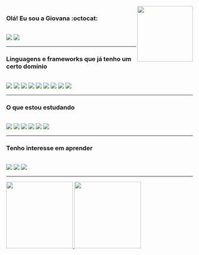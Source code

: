 <img align='right' src="https://media.giphy.com/media/M9gbBd9nbDrOTu1Mqx/giphy.gif" width="150">

### Olá! Eu sou a Giovana :octocat:
<div style="display: inline_block"><br>
     <a href="https://www.linkedin.com/in/rafaella-ballerini-45875016a" target="_blank"><img src="https://img.shields.io/badge/LinkedIn-0077B5?style=for-the-badge&logo=linkedin&logoColor=white" target="_blank"></a>
  <a href="https://www.linkedin.com/in/rafaella-ballerini-45875016a" target="_blank"><img src="https://img.shields.io/badge/Microsoft_Outlook-0078D4?style=for-the-badge&logo=microsoft-outlook&logoColor=white" target="_blank"></a>
</div>

---

### Linguagens e frameworks que já tenho um certo domínio

<div style="display: inline_block"><br>
  <a href="#" target="_blank"><img src="https://img.shields.io/badge/JavaScript-F7DF1E?style=for-the-badge&logo=javascript&logoColor=black" target="_blank"></a>
  <a href="#" target="_blank"><img src="https://img.shields.io/badge/HTML5-E34F26?style=for-the-badge&logo=html5&logoColor=white" target="_blank"></a>
  <a href="#" target="_blank"><img src="https://img.shields.io/badge/CSS3-1572B6?style=for-the-badge&logo=css3&logoColor=white" target="_blank"></a>
  <a href="#" target="_blank"><img src="https://img.shields.io/badge/React_Native-20232A?style=for-the-badge&logo=react&logoColor=61DAFB" target="_blank"></a> 
  <a href="#" target="_blank"><img src="https://img.shields.io/badge/Bootstrap-563D7C?style=for-the-badge&logo=bootstrap&logoColor=white" target="_blank"></a> 
  <a href="#" target="_blank"><img src="https://img.shields.io/badge/MySQL-00000F?style=for-the-badge&logo=mysql&logoColor=white" target="_blank"></a> 
  <a href="#" target="_blank"><img src="https://img.shields.io/badge/SQLite-07405E?style=for-the-badge&logo=sqlite&logoColor=white" target="_blank"></a>
  <a href="#" target="_blank"><img src="https://img.shields.io/badge/React-20232A?style=for-the-badge&logo=react&logoColor=61DAFB" target="_blank"></a>
  <a href="#" target="_blank"><img src="https://img.shields.io/badge/AngularJS-E23237?style=for-the-badge&logo=angularjs&logoColor=white" target="_blank"></a> 
</div>

---
### O que estou estudando
<div style="display: inline_block"><br>
  <a href="#" target="_blank"><img src="https://img.shields.io/badge/C%23-239120?style=for-the-badge&logo=c-sharp&logoColor=white" target="_blank"></a>
  <a href="#" target="_blank"><img src="https://img.shields.io/badge/.NET-5C2D91?style=for-the-badge&logo=.net&logoColor=white" target="_blank"></a>
  <a href="#" target="_blank"><img src="https://img.shields.io/badge/TypeScript-007ACC?style=for-the-badge&logo=typescript&logoColor=white" target="_blank"></a> 
  <a href="#" target="_blank"><img src="https://img.shields.io/badge/PostgreSQL-316192?style=for-the-badge&logo=postgresql&logoColor=white" target="_blank"></a>
  <a href="#" target="_blank"><img src="https://img.shields.io/badge/Node.js-43853D?style=for-the-badge&logo=node.js&logoColor=white" target="_blank"></a>
  <a href="#" target="_blank"><img src="https://img.shields.io/badge/Redux-593D88?style=for-the-badge&logo=redux&logoColor=white" target="_blank"></a>
</div>

---

### Tenho interesse em aprender
<div style="display: inline_block"><br>
  <a href="#" target="_blank"><img src="https://img.shields.io/badge/Python-14354C?style=for-the-badge&logo=python&logoColor=white" target="_blank"></a>
  <a href="#" target="_blank"><img src="https://img.shields.io/badge/Flutter-02569B?style=for-the-badge&logo=flutter&logoColor=white"></a>
  <a href="#" target="_blank"><img src="https://img.shields.io/badge/Lua-2C2D72?style=for-the-badge&logo=lua&logoColor=white" target="_blank"></a> 
</div>

---

<div>
  <a href="https://github.com/GiovanaNapoli">
  <img height="180em" src="https://github-readme-stats.vercel.app/api?username=GiovanaNapoli&show_icons=true&theme=dark&include_all_commits=true&count_private=true"/>
  <img height="180em" src="https://github-readme-stats.vercel.app/api/top-langs/?username=GiovanaNapoli&layout=compact&langs_count=7&theme=dark"/>
</div>


